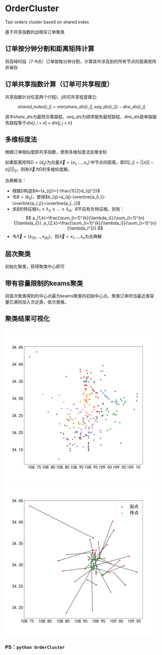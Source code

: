 # OrderCluster
Taxi orders cluster based on shared index 

基于共享指数的出租车订单聚类

## 订单按分钟分割和距离矩阵计算
将高峰时段（7-9点）订单按每分钟分割，计算其中涉及到的所有节点的距离矩阵并保存 

## 订单共享指数计算（订单可共享程度）
共享指数针对任意两个行程$i、j$间可共享程度建立:

$$
shared\_index[i,j] = min(share\_dis[i, j], seq\_dis[i, j]) - dire\_dis[i, j]
$$

其中$share\_dis$为最短合乘路程，$seq\_dis$为顺序服务最短路程，$dire\_dis$是单独服务路程等于$dis[i, i+n] + dis[j, j+n]$ 

## 多维标度法
根据订单相似度即共享指数，使用多维标度法反推坐标
 
如果距离矩阵$D=(d_{ij})$为向量$\vec{X}=(x_1,...,x_n)'$中节点间距离，即$D[i,j]=||x[i]-x[j]||_2$。则称$\vec{X}为$$D$的多维标度解。

古典解法：

+ 根据$D$构造$A=(a_{ij})=(-\frac{1}{2}d_{ij}^2)$
+ 令$B=(b_{ij})$，使得$b_{ij}=a_{ij}-\overline{a_{i.}}-\overline{a_{.j}}+\overline{a_{..}}$
+ 求$B$的特征根$\lambda_1 \geq \lambda_2 \geq ...\geq \lambda_n$。$B$不应有负特征根。则有：
    $$
    a_{1,k}=\frac{\sum_{i=1}^{k}{\lambda_i}}{\sum_{i=1}^{n}{|\lambda_i|}}
    ,a_{2,k}=\frac{\sum_{i=1}^{k}{\lambda_i}}{\sum_{i=1}^{n}{\lambda_i^2}}
    $$
+ 令$\vec{X}=(x_(1),..,x_(k))$，则$\vec{X}=x_1,..,x_n$为古典解

## 层次聚类
初始化聚类，获得聚类中心即可

## 带有容量限制的keams聚类
将层次聚类得到的中心点最为keams聚类的初始中心点。聚类订单时当最近类容量已满则加入次近类，依次类推。

## 聚类结果可视化
![聚类结果可视化](https://github.com/junbuer/OrderCluster/blob/main/ClusteringFigs/2019114_cluster_7_0%E6%89%80%E6%9C%89%E8%81%9A%E7%B1%BB%E7%BB%93%E6%9E%9C.png?raw=true)
![单一类](https://github.com/junbuer/OrderCluster/blob/main/ClusteringFigs/2019114_cluster_7_0%E5%8D%95%E4%B8%80%E7%B1%BB%E7%BB%93%E6%9E%9C.png?raw=true)

### PS：`python OrderCluster`
